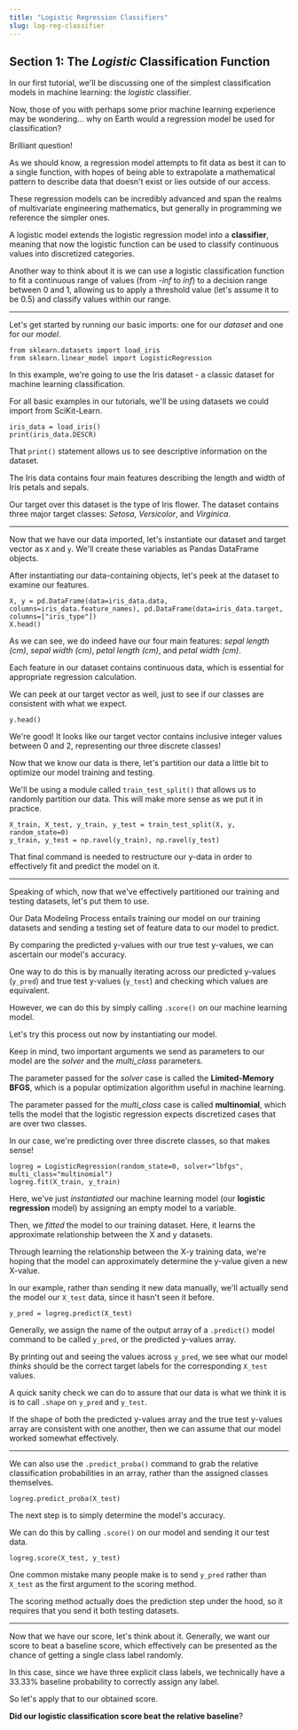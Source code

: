 ```yaml
---
title: "Logistic Regression Classifiers"
slug: log-reg-classifier
---
```


## Section 1: The *Logistic* Classification Function

In our first tutorial, we'll be discussing one of the simplest classification models in machine learning: the *logistic* classifier.

Now, those of you with perhaps some prior machine learning experience may be wondering... why on Earth would a regression model be used for classification? 

Brilliant question!

As we should know, a regression model attempts to fit data as best it can to a single function, with hopes of being able to extrapolate a mathematical pattern to describe data that doesn't exist or lies outside of our access. 

These regression models can be incredibly advanced and span the realms of multivariate engineering mathematics, but generally in programming we reference the simpler ones. 

A logistic model extends the logistic regression model into a **classifier**, meaning that now the logistic function can be used to classify continuous values into discretized categories.

Another way to think about it is we can use a logistic classification function to fit a continuous range of values (from -*inf* to *inf*) to a decision range between 0 and 1, allowing us to apply a threshold value (let's assume it to be 0.5) and classify values within our range.

---

Let's get started by running our basic imports: one for our *dataset* and one for our *model*. 

```
from sklearn.datasets import load_iris
from sklearn.linear_model import LogisticRegression
```

In this example, we're going to use the Iris dataset - a classic dataset for machine learning classification. 

For all basic examples in our tutorials, we'll be using datasets we could import from SciKit-Learn. 

```
iris_data = load_iris()
print(iris_data.DESCR)
```

That `print()` statement allows us to see descriptive information on the dataset. 

The Iris data contains four main features describing the length and width of Iris petals and sepals. 

Our target over this dataset is the type of Iris flower. The dataset contains three major target classes: _Setosa_, _Versicolor_, and _Virginica_. 

---

Now that we have our data imported, let's instantiate our dataset and target vector as `X` and `y`. We'll create these variables as Pandas DataFrame objects. 

After instantiating our data-containing objects, let's peek at the dataset to examine our features. 

```
X, y = pd.DataFrame(data=iris_data.data, columns=iris_data.feature_names), pd.DataFrame(data=iris_data.target, columns=["iris_type"])
X.head()
```

As we can see, we do indeed have our four main features: _sepal length (cm)_, _sepal width (cm)_, _petal length (cm)_, and _petal width (cm)_. 

Each feature in our dataset contains continuous data, which is essential for appropriate regression calculation.

We can peek at our target vector as well, just to see if our classes are consistent with what we expect. 

```
y.head()
```

We're good! It looks like our target vector contains inclusive integer values between 0 and 2, representing our three discrete classes!

Now that we know our data is there, let's partition our data a little bit to optimize our model training and testing. 

We'll be using a module called `train_test_split()` that allows us to randomly partition our data. This will make more sense as we put it in practice.

```
X_train, X_test, y_train, y_test = train_test_split(X, y, random_state=0)
y_train, y_test = np.ravel(y_train), np.ravel(y_test)
```

That final command is needed to restructure our y-data in order to effectively fit and predict the model on it. 

---

Speaking of which, now that we've effectively partitioned our training and testing datasets, let's put them to use. 

Our Data Modeling Process entails training our model on our training datasets and sending a testing set of feature data to our model to predict. 

By comparing the predicted y-values with our true test y-values, we can ascertain our model's accuracy. 

One way to do this is by manually iterating across our predicted y-values (`y_pred`) and true test y-values (`y_test`) and checking which values are equivalent.

However, we can do this by simply calling `.score()` on our machine learning model. 

Let's try this process out now by instantiating our model.

Keep in mind, two important arguments we send as parameters to our model are the *solver* and the *multi_class* parameters. 

The parameter passed for the *solver* case is called the **Limited-Memory BFGS**, which is a popular optimization algorithm useful in machine learning. 

The parameter passed for the *multi_class* case is called **multinomial**, which tells the model that the logistic regression expects discretized cases that are over two classes. 

In our case, we're predicting over three discrete classes, so that makes sense! 

```
logreg = LogisticRegression(random_state=0, solver="lbfgs", multi_class="multinomial")
logreg.fit(X_train, y_train)
```

Here, we've just *instantiated* our machine learning model (our **logistic regression** model) by assigning an empty model to a variable.

Then, we *fitted* the model to our training dataset. Here, it learns the approximate relationship between the X and y datasets. 

Through learning the relationship between the X-y training data, we're hoping that the model can approximately determine the y-value given a new X-value. 

In our example, rather than sending it new data manually, we'll actually send the model our `X_test` data, since it hasn't seen it before. 

```
y_pred = logreg.predict(X_test)
```

Generally, we assign the name of the output array of a `.predict()` model command to be called `y_pred`, or the predicted y-values array.

By printing out and seeing the values across `y_pred`, we see what our model *thinks* should be the correct target labels for the corresponding `X_test` values.

A quick sanity check we can do to assure that our data is what we think it is is to call `.shape` on `y_pred` and `y_test`.

If the shape of both the predicted y-values array and the true test y-values array are consistent with one another, then we can assume that our model worked somewhat effectively.

---

We can also use the `.predict_proba()` command to grab the relative classification probabilities in an array, rather than the assigned classes themselves.

```
logreg.predict_proba(X_test)
```

The next step is to simply determine the model's accuracy. 

We can do this by calling `.score()` on our model and sending it our test data. 

```
logreg.score(X_test, y_test)
```

One common mistake many people make is to send `y_pred` rather than `X_test` as the first argument to the scoring method. 

The scoring method actually does the prediction step under the hood, so it requires that you send it both testing datasets. 

---

Now that we have our score, let's think about it. Generally, we want our score to beat a baseline score, which effectively can be presented as the chance of getting a single class label randomly.

In this case, since we have three explicit class labels, we technically have a 33.33% baseline probability to correctly assign any label.

So let's apply that to our obtained score. 

**Did our logistic classification score beat the relative baseline**? 

